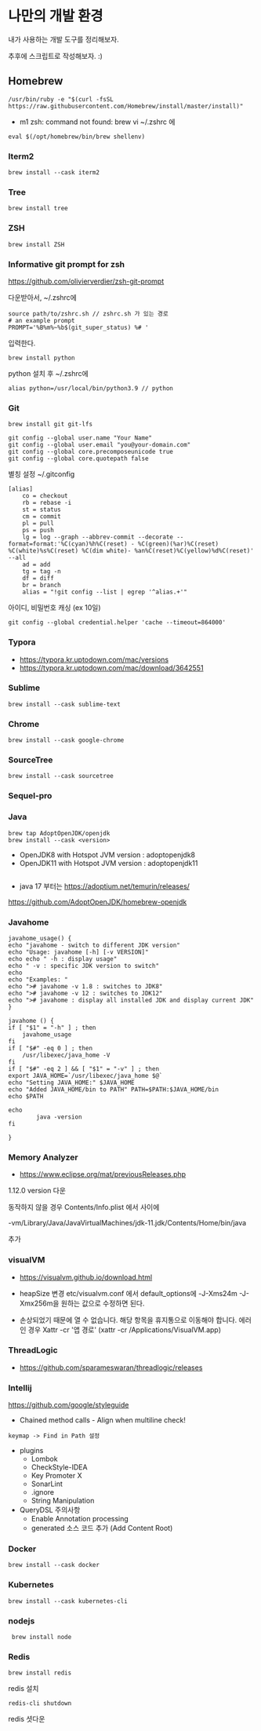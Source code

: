 # 나만의 개발 환경 

내가 사용하는 개발 도구를 정리해보자. 

추후에 스크립트로 작성해보자. :)

## Homebrew

```
/usr/bin/ruby -e "$(curl -fsSL https://raw.githubusercontent.com/Homebrew/install/master/install)"
```

- m1 zsh: command not found: brew 
vi ~/.zshrc 에 
~~~
eval $(/opt/homebrew/bin/brew shellenv)
~~~


### Iterm2

```
brew install --cask iterm2
```

### Tree

```
brew install tree
```

### ZSH

```
brew install ZSH
```

### Informative git prompt for zsh
https://github.com/olivierverdier/zsh-git-prompt

다운받아서, ~/.zshrc에 

```
source path/to/zshrc.sh // zshrc.sh 가 있는 경로 
# an example prompt
PROMPT='%B%m%~%b$(git_super_status) %# '
```
입력한다. 

~~~
brew install python
~~~

python 설치 후 ~/.zshrc에 

~~~
alias python=/usr/local/bin/python3.9 // python 
~~~

### Git

```
brew install git git-lfs

git config --global user.name "Your Name"
git config --global user.email "you@your-domain.com"
git config --global core.precomposeunicode true
git config --global core.quotepath false
```

별칭 설정 
~/.gitconfig 

```
[alias]
    co = checkout
    rb = rebase -i
    st = status
    cm = commit
    pl = pull
    ps = push
    lg = log --graph --abbrev-commit --decorate --format=format:'%C(cyan)%h%C(reset) - %C(green)(%ar)%C(reset) %C(white)%s%C(reset) %C(dim white)- %an%C(reset)%C(yellow)%d%C(reset)' --all
    ad = add
    tg = tag -n
    df = diff
    br = branch
    alias = "!git config --list | egrep '^alias.+'"
```
아이디, 비밀번호 캐싱 (ex 10일)

```
git config --global credential.helper 'cache --timeout=864000'
```

### Typora

- https://typora.kr.uptodown.com/mac/versions
- https://typora.kr.uptodown.com/mac/download/3642551

### Sublime

```
brew install --cask sublime-text
```

### Chrome

```
brew install --cask google-chrome
```

### SourceTree

```
brew install --cask sourcetree
```

### Sequel-pro

### Java

```
brew tap AdoptOpenJDK/openjdk
brew install --cask <version>
```
- OpenJDK8 with Hotspot JVM version : adoptopenjdk8
- OpenJDK11 with Hotspot JVM version : adoptopenjdk11


~~~
~~~

- java 17 부터는 https://adoptium.net/temurin/releases/


https://github.com/AdoptOpenJDK/homebrew-openjdk

### Javahome

~~~
javahome_usage() {
echo "javahome - switch to different JDK version"
echo "Usage: javahome [-h] [-v VERSION]"
echo echo " -h : display usage"
echo " -v : specific JDK version to switch"
echo
echo "Examples: "
echo "># javahome -v 1.8 : switches to JDK8"
echo "># javahome -v 12 : switches to JDK12"
echo "># javahome : display all installed JDK and display current JDK"
}

javahome () {
if [ "$1" = "-h" ] ; then
	javahome_usage
fi
if [ "$#" -eq 0 ] ; then
	/usr/libexec/java_home -V
fi
if [ "$#" -eq 2 ] && [ "$1" = "-v" ] ; then
export JAVA_HOME=`/usr/libexec/java_home $@`
echo "Setting JAVA_HOME:" $JAVA_HOME
echo "Added JAVA_HOME/bin to PATH" PATH=$PATH:$JAVA_HOME/bin
echo $PATH

echo
        java -version
fi

}
~~~
### Memory Analyzer

- https://www.eclipse.org/mat/previousReleases.php

1.12.0 version 다운

동작하지 않을 경우 Contents/Info.plist 에서 <array></array> 사이에 

<string>-vm</string><string>/Library/Java/JavaVirtualMachines/jdk-11.jdk/Contents/Home/bin/java</string>

추가 

### visualVM

- https://visualvm.github.io/download.html

- heapSize 변경 etc/visualvm.conf 에서 default_options에 -J-Xms24m -J-Xmx256m을 원하는 값으로 수정하면 된다.


- 손상되었기 때문에 열 수 없습니다. 해당 항목을 휴지통으로 이동해야 합니다. 에러 인 경우 Xattr -cr '앱 경로' (xattr -cr /Applications/VisualVM.app)

### ThreadLogic

- https://github.com/sparameswaran/threadlogic/releases


### Intellij

<https://github.com/google/styleguide>

+ Chained method calls - Align when multiline check!

```
keymap -> Find in Path 설정
```

- plugins 
  - Lombok 
  - CheckStyle-IDEA
  - Key Promoter X
  - SonarLint
  - .ignore 
  - String Manipulation
- QueryDSL 주의사항
  - Enable Annotation processing 
  - generated 소스 코드 추가 (Add Content Root)


### Docker

```
brew install --cask docker
```

### Kubernetes

```
brew install --cask kubernetes-cli
```


### nodejs

```
 brew install node
```

### Redis

```shell
brew install redis
```

redis 설치

```
redis-cli shutdown
```

redis 셧다운

